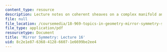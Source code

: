 ```yaml
---
content_type: resource
description: Lecture notes on coherent sheaves on a complex manifold and derived categories.
file: null
file_location: /coursemedia/18-969-topics-in-geometry-mirror-symmetry-spring-2009/8c2e1e876368412866071e6699be2ee4_MIT18_969s09_lec16.pdf
file_type: application/pdf
resourcetype: Document
title: 'Mirror Symmetry: Lecture 16'
uid: 8c2e1e87-6368-4128-6607-1e6699be2ee4
---
```

